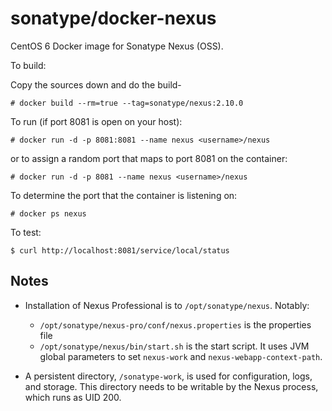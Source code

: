 # sonatype/docker-nexus

CentOS 6 Docker image for Sonatype Nexus (OSS).

To build:

Copy the sources down and do the build-

```
# docker build --rm=true --tag=sonatype/nexus:2.10.0
```

To run (if port 8081 is open on your host):

```
# docker run -d -p 8081:8081 --name nexus <username>/nexus
```

or to assign a random port that maps to port 8081 on the container:

```
# docker run -d -p 8081 --name nexus <username>/nexus
```

To determine the port that the container is listening on:

```
# docker ps nexus
```

To test:

```
$ curl http://localhost:8081/service/local/status
```

## Notes

* Installation of Nexus Professional is to `/opt/sonatype/nexus`.  Notably:
  * `/opt/sonatype/nexus-pro/conf/nexus.properties` is the properties file
  * `/opt/sonatype/nexus/bin/start.sh` is the start script.  It uses JVM
  global parameters to set `nexus-work` and `nexus-webapp-context-path`.

* A persistent directory, `/sonatype-work`, is used for configuration,
logs, and storage. This directory needs to be writable by the Nexus
process, which runs as UID 200.

